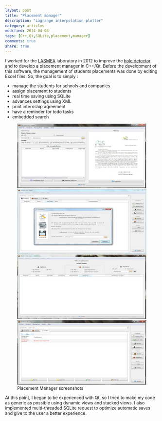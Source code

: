 ```yaml
---
layout: post
title: "Placement manager"
description: "Lagrange interpolation plotter"
category: articles
modified: 2014-04-08
tags: [C++,Qt,SQLite,placement,manager]
comments: true
share: true
---
```


I worked for the [LASMEA](http://w3.anr-proteus.fr/?q=node/124) laboratory in 2012 to improve the [hole detector](/articles/nanotechnology-image-processing/) and to develop a placement manager in C++/Qt. Before the development of this software, the management of students placements was done by editing Excel files. So, the goal is to simply :

- manage the students for schools and companies
- assign placement to students 
- real time saving using SQLite
- advances settings using XML
- print internship agreement
- have a reminder for todo tasks
- embedded search

<div class="zoom-gallery">
    <figure class="half">
        <a href="/images/placement-manager/report.jpg"><img src="/images/placement-manager/report-small.jpg" /></a>
        <a href="/images/placement-manager/settings.jpg"><img src="/images/placement-manager/settings-small.jpg" /></a>
        <a href="/images/placement-manager/summary.jpg"><img src="/images/placement-manager/summary-small.jpg" /></a>
        <a href="/images/placement-manager/todo-list.jpg"><img src="/images/placement-manager/todo-list-small.jpg" /></a>
        <figcaption>Placement Manager screenshots</figcaption>
    </figure>
<div class="zoom-gallery">

At this point, I began to be experienced with Qt, so I tried to make my code as generic as possible using dynamic views and stacked views. I also implemented multi-threaded SQLite request to optimize automatic saves and give to the user a better experience.